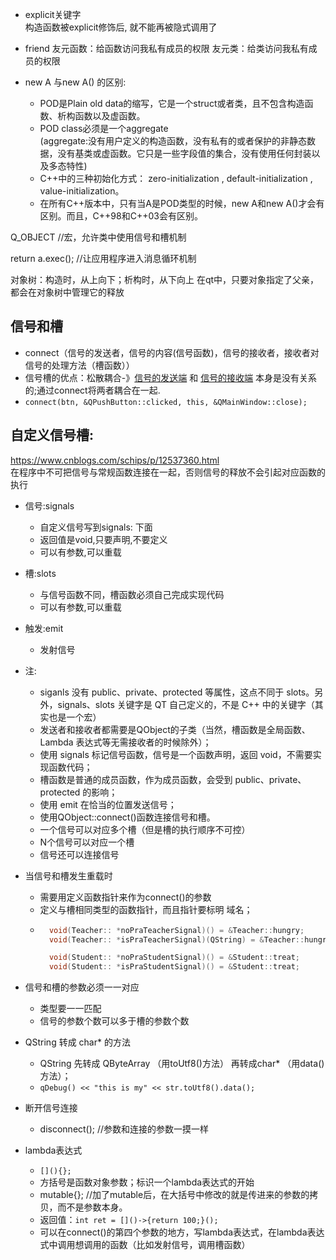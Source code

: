* explicit关键字  
构造函数被explicit修饰后, 就不能再被隐式调用了

* friend
友元函数：给函数访问我私有成员的权限
友元类：给类访问我私有成员的权限

* new A 与new A() 的区别:  
    * POD是Plain old data的缩写，它是一个struct或者类，且不包含构造函数、析构函数以及虚函数。
    * POD class必须是一个aggregate  
        (aggregate:没有用户定义的构造函数，没有私有的或者保护的非静态数据，没有基类或虚函数。它只是一些字段值的集合，没有使用任何封装以及多态特性)
    * C++中的三种初始化方式：
        zero-initialization , default-initialization , value-initialization。
    * 在所有C++版本中，只有当A是POD类型的时候，new A和new A()才会有区别。而且，C++98和C++03会有区别。




Q_OBJECT //宏，允许类中使用信号和槽机制

return a.exec();	//让应用程序进入消息循环机制

对象树：构造时，从上向下；析构时，从下向上
在qt中，只要对象指定了父亲，都会在对象树中管理它的释放

## 信号和槽  
* connect（信号的发送者，信号的内容(信号函数)，信号的接收者，接收者对信号的处理方法（槽函数））  
* 信号槽的优点：松散耦合-》<u>信号的发送端</u> 和 <u>信号的接收端</u>  本身是没有关系的;通过connect将两者耦合在一起.
* `connect(btn, &QPushButton::clicked, this, &QMainWindow::close);`

## 自定义信号槽:
https://www.cnblogs.com/schips/p/12537360.html  
在程序中不可把信号与常规函数连接在一起，否则信号的释放不会引起对应函数的执行

* 信号:signals
    * 自定义信号写到signals: 下面
    * 返回值是void,只要声明,不要定义
    * 可以有参数,可以重载

* 槽:slots
    * 与信号函数不同，槽函数必须自己完成实现代码
    * 可以有参数,可以重载

* 触发:emit 
    * 发射信号

* 注:
    * siganls 没有 public、private、protected 等属性，这点不同于 slots。另外，signals、slots 关键字是 QT 自己定义的，不是 C++ 中的关键字（其实也是一个宏）
    * 发送者和接收者都需要是QObject的子类（当然，槽函数是全局函数、Lambda 表达式等无需接收者的时候除外）；
    * 使用 signals 标记信号函数，信号是一个函数声明，返回 void，不需要实现函数代码；
    * 槽函数是普通的成员函数，作为成员函数，会受到 public、private、protected 的影响；
    * 使用 emit 在恰当的位置发送信号；
    * 使用QObject::connect()函数连接信号和槽。 
    * 一个信号可以对应多个槽（但是槽的执行顺序不可控）
    * N个信号可以对应一个槽
    * 信号还可以连接信号

* 当信号和槽发生重载时
    * 需要用定义函数指针来作为connect()的参数
    * 定义与槽相同类型的函数指针，而且指针要标明 域名；
    * ```cpp
        void(Teacher:: *noPraTeacherSignal)() = &Teacher::hungry;
	    void(Teacher:: *isPraTeacherSignal)(QString) = &Teacher::hungry;

	    void(Student:: *noPraStudentSignal)() = &Student::treat;
	    void(Student:: *isPraStudentSignal)() = &Student::treat;
        ```

* 信号和槽的参数必须一一对应
    * 类型要一一匹配
    * 信号的参数个数可以多于槽的参数个数


* QString 转成 char* 的方法
    * QString 先转成 QByteArray （用toUtf8()方法） 再转成char* （用data()方法）；
    * `qDebug() << "this is my" << str.toUtf8().data();`

* 断开信号连接
    * disconnect(); //参数和连接的参数一摸一样

* lambda表达式
    * `[](){};` 
    * 方括号是函数对象参数；标识一个lambda表达式的开始
    * []()mutable{}; //加了mutable后，在大括号中修改的就是传进来的参数的拷贝，而不是参数本身。
    * 返回值：`int ret = []()->{return 100;}();`
    * 可以在connect()的第四个参数的地方，写lambda表达式，在lambda表达式中调用想调用的函数（比如发射信号，调用槽函数）